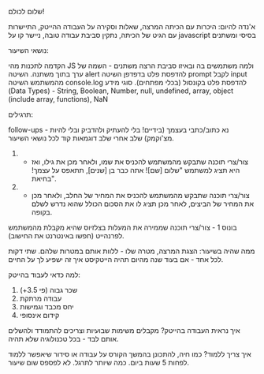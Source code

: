 שלום לכולם!

א'נדה להיום:
היכרות עם הכיתה המרצה,
שאלות וסקירה על העבודה ההייטק, 
התיישרות עם הגיט של הכיתה,
נתקין סביבת עבודה טובה,
ניישר קו על javascript בסיסי ומשתנים

נושאי השיעור:

הקדמה לתכנות
מהי JS ולמה משתמשים בה ובאיזו סביבת הרצה
משתנים - השמה של ערך בתוך משתנה.
השיטה alert להדפסת פלט בדפדפן
השיטה prompt לקבל input מהמשתמש 
השיטה console.log להדפסת פלט בקונסול (בכלי מפתחים).
סוגי מידע (Data Types) - String, Boolean, Number, null, undefined, array, object (include array, functions), NaN



תרגילים:

follow-ups - נא כתוב/כתבי בעצמך (בידיים! בלי להעתיק ולהדביק ובלי להיות מצ'וקמק) שלב אחרי שלב דוגמאות קוד לכל נושאי השיעור.

1. - צור/צרי תוכנה שתבקש מהמשתמש להכניס את שמו, ולאחר מכן את גילו, ואז היא תציג למשתמש "שלום [שם]! אתה כבר בן [שנים], תתאפס על עצמך! בחיאת".

2. - צור/צרי תוכנה שתבקש מהמשתמש להכניס את המחיר של החלב, ולאחר מכן את המחיר של הביצים, לאחר מכן תציג לו את הסכום הכולל שהוא נדרש לשלם בקופה.


בונוס 1 - צור/צרי תוכנה שממירה את המעלות בצלזיוס שהיא מקבלת מהמשתמש לפרנהייט (חפשו באינטרנט את החישוב).



ממה שהיה בשיעור:
הצגת המרצה, מטרה שלו - ללוות אותם במטרות שלהם.
שתי דקות לכל אחד - אם בעוד שנה מהיום תהיה הייטקיסט איך זה ישפיע לך על החיים. 

למה כדאי לעבוד בהייטק:
1. שכר גבוה (פי 3.5+)
2. עבודה מרתקת
3. יחס מכבד וגמישות
4. קידום אינסופי

איך נראית העבודה בהייטק?
מקבלים משימות שבועיות וצריכים להתמודד ולהשלים אותם לבד - בכל טכנולוגיה שלא תהיה.

איך צריך ללמוד?
כמו חיה, להתכונן בהמשך הקורס על עבודה או סידור שיאפשר ללמוד לפחות 5 שעות ביום. כמה שיותר לתרגל. לא לפספס שום שיעור.
